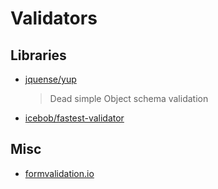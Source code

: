 # Validators

## Libraries

- [jquense/yup](https://github.com/jquense/yup)

  > Dead simple Object schema validation

- [icebob/fastest-validator](https://github.com/icebob/fastest-validator)

## Misc

- [formvalidation.io](http://formvalidation.io/validators/)

